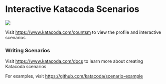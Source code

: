 # Interactive Katacoda Scenarios

[![](http://shields.katacoda.com/katacoda/countsm/count.svg)](https://www.katacoda.com/countsm "Get your profile on Katacoda.com")

Visit https://www.katacoda.com/countsm to view the profile and interactive scenarios

### Writing Scenarios
Visit https://www.katacoda.com/docs to learn more about creating Katacoda scenarios

For examples, visit https://github.com/katacoda/scenario-example
